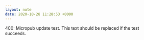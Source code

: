 ```yaml
---
layout: note
date: 2020-10-28 11:28:53 +0000
---
```


400: Micropub update test. This text should be replaced if the test succeeds.
